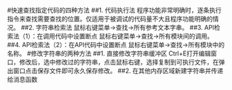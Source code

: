 #快速查找指定代码的四种方法
##1. 代码执行法
程序功能非常明确时，逐条执行指令来查找需要查找的位置。仅适用于被调试的代码量不大且程序功能明确的情况。
##2. 字符串检索法
鼠标右键菜单->查找->所有参考文本字串。
##3. API检索法（1）：在调用代码中设置断点
鼠标右键菜单->查找->所有模块间的调用。
##4. API检索法（2）：在API代码中设置断点
鼠标右键菜单->查找->所有模块中的名称。
#修改字符串的两种方法
##1. 直接修改字符串缓冲区
Ctrl+E打开编辑窗口，修改后，选中修改过的字符串，点击鼠标右键，选择复制到可执行文件，在弹出窗口点击保存文件即可永久保存修改。
##2. 在其他内存区域新建字符串并传递给消息函数
